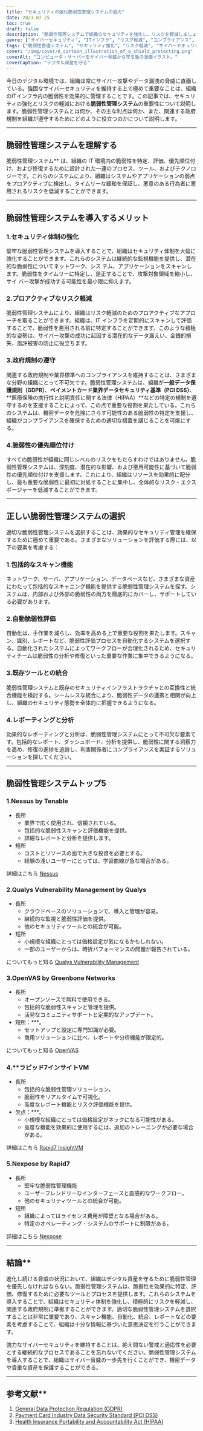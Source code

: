 ```yaml
---
title: "セキュリティの強化脆弱性管理システムの威力"
date: 2023-07-25
toc: true
draft: false
description: "脆弱性管理システムで組織のセキュリティを強化し、リスクを軽減しましょう。今日のデジタル環境における脆弱性管理システムの利点と重要性をご覧ください。"
genre: ["サイバーセキュリティ", "ITインフラ", "リスク軽減", "コンプライアンス", "データ・セキュリティ", "脆弱性評価", "安全保障体制", "オートメーション", "統合", "報告"]
tags: ["脆弱性管理システム", "セキュリティ強化", "リスク軽減", "サイバーセキュリティ", "ITインフラ", "リスク軽減", "コンプライアンス", "データ機密保護", "脆弱性評価", "セキュリティ姿勢", "オートメーション", "統合", "報告", "サイバー攻撃", "データ漏洩", "連続モニタリング", "政府規制", "GDPR", "PCI DSS", "ヒパア", "脆弱性の優先順位付け", "総合スキャン", "自動脆弱性評価", "既存ツールの統合", "レポートと分析", "デジタル資産", "サイバー脅威", "機密データ保護"]
cover: "/img/cover/A_cartoon_illustration_of_a_shield_protecting.png"
coverAlt: "コンピュータ・サーバーをサイバー脅威から守る盾の漫画イラスト。"
coverCaption: "デジタル資産を守る"
---
```


今日のデジタル環境では、組織は常にサイバー攻撃やデータ漏洩の脅威に直面している。強固なサイバーセキュリティを維持する上で極めて重要なことは、組織のITインフラ内の脆弱性を効果的に管理することです。この記事では、セキュリティの強化とリスクの軽減における**脆弱性管理システム**の重要性について説明します。脆弱性管理システムとは何か、その主な利点は何か、また、関連する政府規制を組織が遵守するためにどのように役立つのかについて説明します。

______

## **脆弱性管理システム**を理解する

脆弱性管理システム** は、組織の IT 環境内の脆弱性を特定、評価、優先順位付け、および修復するために設計された一連のプロセス、ツール、およびテクノロジーです。これらのシステムにより、組織はシステムやアプリケーションの弱点をプロアクティブに検出し、タイムリーな緩和を保証し、悪意のある行為者に悪用されるリスクを低減することができます。

______

## 脆弱性管理システムを導入するメリット

### 1.セキュリティ体制の強化

堅牢な脆弱性管理システムを導入することで、組織はセキュリティ体制を大幅に強化することができます。これらのシステムは継続的な監視機能を提供し、潜在的な脆弱性についてネットワーク、シス テム、アプリケーションをスキャンします。脆弱性をタイムリーに特定し、是正することで、攻撃対象領域を縮小し、サイ バー攻撃が成功する可能性を最小限に抑えます。

### 2.プロアクティブなリスク軽減

脆弱性管理システムにより、組織はリスク軽減のためのプロアクティブなアプローチを取ることができます。組織は、IT インフラを定期的にスキャンして評価することで、脆弱性を悪用される前に特定することができます。このような積極的な姿勢は、サイバー攻撃の成功に起因する潜在的なデータ漏えい、金銭的損失、風評被害の防止に役立ちます。

### 3.政府規制の遵守

関連する政府規制や業界標準へのコンプライアンスを維持することは、さまざまな分野の組織にとって不可欠です。脆弱性管理システムは、組織が**一般データ保護規則（GDPR）**、**ペイメントカード業界データセキュリティ基準（PCI DSS）**、**医療保険の携行性と説明責任に関する法律（HIPAA）**などの特定の規制を遵守するのを支援することによって、この点で重要な役割を果たしている。これらのシステムは、機密データを危険にさらす可能性のある脆弱性の特定を支援し、組織がコンプライアンスを確保するための適切な措置を講じることを可能にする。

### 4.脆弱性の優先順位付け

すべての脆弱性が組織に同じレベルのリスクをもたらすわけではありません。脆弱性管理システムは、深刻度、潜在的な影響、および悪用可能性に基づいて脆弱性の優先順位付けを支援します。これにより、組織はリソースを効果的に配分し、最も重要な脆弱性に最初に対処することに集中し、全体的なリスク・エクスポージャーを低減することができます。

______

## **正しい脆弱性管理システムの選択**

適切な脆弱性管理システムを選択することは、効果的なセキュリティ管理を確保するために極めて重要である。さまざまなソリューションを評価する際には、以下の要素を考慮する：

### 1.包括的なスキャン機能

ネットワーク、サーバ、アプリケーション、データベースなど、さまざまな資産にわたって包括的なスキャニング機能を提供する脆弱性管理システムを探す。システムは、内部および外部の脆弱性の両方を徹底的にカバーし、サポートしている必要があります。

### 2.自動脆弱性評価

自動化は、手作業を減らし、効率を高める上で重要な役割を果たします。スキャン、識別、レポートなど、脆弱性評価プロセスを自動化するシステムを選択する。自動化されたシステムによってワークフローが合理化されるため、セキュリティチームは脆弱性の分析や修復といった重要な作業に集中できるようになる。

### 3.既存ツールとの統合

脆弱性管理システムと既存のセキュリティインフラストラクチャとの互換性と統合機能を検討する。シームレスな統合により、脆弱性データの連携と相関が向上し、組織のセキュリティ態勢を全体的に把握できるようになる。

### 4.レポーティングと分析

効果的なレポーティングと分析は、脆弱性管理システムにとって不可欠な要素です。包括的なレポート、ダッシュボード、分析を提供し、脆弱性に関する洞察力を高め、修復の進捗を追跡し、利害関係者にコンプライアンスを実証するソリューションを探してください。

______

## 脆弱性管理システムトップ5

### 1.**Nessus** by Tenable

- 長所
  - 業界で広く使用され、信頼されている。
  - 包括的な脆弱性スキャンと評価機能を提供。
  - 詳細なレポートと分析を提供します。
- 短所
  - コストとリソースの面で大きな投資を必要とする。
  - 経験の浅いユーザーにとっては、学習曲線が急な場合がある。

詳細はこちら [Nessus](https://www.tenable.com/products/nessus)

### 2.**Qualys Vulnerability Management** by Qualys

- 長所
  - クラウドベースのソリューションで、導入と管理が容易。
  - 継続的な監視と脆弱性評価を提供。
  - 他のセキュリティツールとの統合が可能。
- 短所
  - 小規模な組織にとっては価格設定が気になるかもしれない。
  - 一部のユーザーからは、時折パフォーマンスの問題が報告されている。

についてもっと知る [Qualys Vulnerability Management](https://www.qualys.com/)

### 3.**OpenVAS** by Greenbone Networks

- 長所
  - オープンソースで無料で使用できる。
  - 包括的な脆弱性スキャンと管理を提供。
  - 活発なコミュニティサポートと定期的なアップデート。
- 短所：***。
  - セットアップと設定に専門知識が必要。
  - 商用ソリューションに比べ、レポートや分析機能が限定的。

についてもっと知る [OpenVAS](https://www.greenbone.net/)

### 4.**ラピッド7インサイトVM

- 長所
  - 包括的な脆弱性管理ソリューション。
  - 脆弱性をリアルタイムで可視化。
  - 高度なレポート機能とリスク評価機能を提供。
- 欠点：***。
  - 小規模な組織にとっては価格設定がネックになる可能性がある。
  - 高度な機能を効果的に使用するには、追加のトレーニングが必要な場合がある。

詳細はこちら [Rapid7 InsightVM](https://www.rapid7.com/)

### 5.**Nexpose** by Rapid7

- 長所
  - 堅牢な脆弱性管理機能
  - ユーザーフレンドリーなインターフェースと直感的なワークフロー。
  - 他のセキュリティツールとの統合が可能。
- 短所
  - 組織によってはライセンス費用が障壁となる場合がある。
  - 特定のオペレーティング・システムのサポートに制限がある。

詳細はこちら [Nexpose](https://www.rapid7.com/)

______

## 結論**

進化し続ける脅威の状況において、組織はデジタル資産を守るために脆弱性管理を優先しなければならない。脆弱性管理システムは、脆弱性を効果的に特定、評価、修復するために必要なツールとプロセスを提供します。これらのシステムを導入することで、組織はセキュリティ体制を強化し、積極的にリスクを軽減し、関連する政府規制に準拠することができます。適切な脆弱性管理システムを選択することは非常に重要であり、スキャン機能、自動化、統合、レポートなどの要素を考慮することで、組織は十分な情報に基づいた意思決定を行うことができます。

強力なサイバーセキュリティを維持することは、絶え間ない警戒と適応性を必要とする継続的なプロセスであることを忘れないでください。脆弱性管理システムを導入することで、組織はサイバー脅威の一歩先を行くことができ、機密データや貴重な資産を保護することができる。

______

## 参考文献**

1. [General Data Protection Regulation (GDPR)](https://gdpr-info.eu/)
2. [Payment Card Industry Data Security Standard (PCI DSS)](https://www.pcisecuritystandards.org/)
3. [Health Insurance Portability and Accountability Act (HIPAA)](https://www.hhs.gov/hipaa/index.html)
